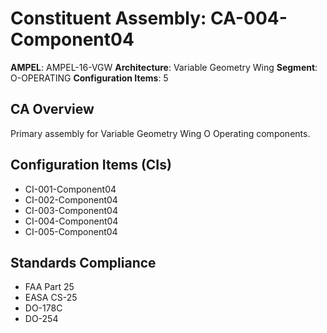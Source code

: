 # Constituent Assembly: CA-004-Component04

**AMPEL**: AMPEL-16-VGW
**Architecture**: Variable Geometry Wing
**Segment**: O-OPERATING
**Configuration Items**: 5

## CA Overview
Primary assembly for Variable Geometry Wing O Operating components.

## Configuration Items (CIs)
- CI-001-Component04
- CI-002-Component04
- CI-003-Component04
- CI-004-Component04
- CI-005-Component04

## Standards Compliance
- FAA Part 25
- EASA CS-25
- DO-178C
- DO-254
